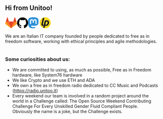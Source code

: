## Hi from Unitoo!

<a href='https://gitlab.com/unitoo'><img align='left' alt="gitlab" src="https://raw.githubusercontent.com/UnitooTeam/UnitooTeam/main/assets/gitlab.png" height='36px'/></a>
<a href='https://github.com/UnitooTeam'><img align='left' alt="github" src="https://raw.githubusercontent.com/UnitooTeam/UnitooTeam/main/assets/github.png" height='36px'/></a>
<a href='https://mastodon.uno/@unitoo'><img alt="mastodon" src="https://raw.githubusercontent.com/UnitooTeam/UnitooTeam/main/assets/mastodon.png" height='36px'/></a>
<a href='https://liberapay.com/Unitoo/'><img alt="liberapay" src="https://raw.githubusercontent.com/UnitooTeam/UnitooTeam/main/assets/liberapay.png" height='36px'/></a>

We are an Italian IT company founded by people dedicated to free as in freedom software, working with ethical principles and agile methodologies.
<br/>
<br/>

### Some curiosities about us:

- We are committed to using, as much as possible, Free as in Freedom hardware, like System76 hardware
- We like Crypto and we use ETH and ADA
- We own a free as in freedom radio dedicated to CC Music and Podcasts (https://radio.unitoo.it)
- Every weekend our team is involved in a random project around the world in a Challenge called: The Open Source Weekend Contributing Challenge For Every Unskilled Gender Fluid Compliant People. Obviously the name is a joke, but the Challenge exists.

<br>
